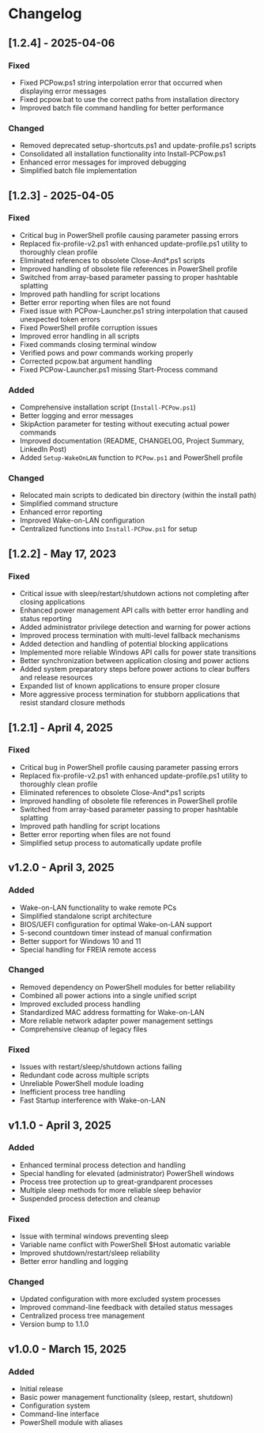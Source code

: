 # Changelog

## [1.2.4] - 2025-04-06

### Fixed
- Fixed PCPow.ps1 string interpolation error that occurred when displaying error messages
- Fixed pcpow.bat to use the correct paths from installation directory
- Improved batch file command handling for better performance

### Changed
- Removed deprecated setup-shortcuts.ps1 and update-profile.ps1 scripts
- Consolidated all installation functionality into Install-PCPow.ps1
- Enhanced error messages for improved debugging
- Simplified batch file implementation

## [1.2.3] - 2025-04-05

### Fixed
- Critical bug in PowerShell profile causing parameter passing errors
- Replaced fix-profile-v2.ps1 with enhanced update-profile.ps1 utility to thoroughly clean profile
- Eliminated references to obsolete Close-And*.ps1 scripts
- Improved handling of obsolete file references in PowerShell profile
- Switched from array-based parameter passing to proper hashtable splatting
- Improved path handling for script locations
- Better error reporting when files are not found
- Fixed issue with PCPow-Launcher.ps1 string interpolation that caused unexpected token errors
- Fixed PowerShell profile corruption issues
- Improved error handling in all scripts
- Fixed commands closing terminal window
- Verified pows and powr commands working properly
- Corrected pcpow.bat argument handling
- Fixed PCPow-Launcher.ps1 missing Start-Process command

### Added
- Comprehensive installation script (`Install-PCPow.ps1`)
- Better logging and error messages
- SkipAction parameter for testing without executing actual power commands
- Improved documentation (README, CHANGELOG, Project Summary, LinkedIn Post)
- Added `Setup-WakeOnLAN` function to `PCPow.ps1` and PowerShell profile

### Changed
- Relocated main scripts to dedicated bin directory (within the install path)
- Simplified command structure
- Enhanced error reporting
- Improved Wake-on-LAN configuration
- Centralized functions into `Install-PCPow.ps1` for setup

## [1.2.2] - May 17, 2023

### Fixed
- Critical issue with sleep/restart/shutdown actions not completing after closing applications
- Enhanced power management API calls with better error handling and status reporting
- Added administrator privilege detection and warning for power actions
- Improved process termination with multi-level fallback mechanisms
- Added detection and handling of potential blocking applications
- Implemented more reliable Windows API calls for power state transitions
- Better synchronization between application closing and power actions
- Added system preparatory steps before power actions to clear buffers and release resources
- Expanded list of known applications to ensure proper closure
- More aggressive process termination for stubborn applications that resist standard closure methods

## [1.2.1] - April 4, 2025

### Fixed
- Critical bug in PowerShell profile causing parameter passing errors
- Replaced fix-profile-v2.ps1 with enhanced update-profile.ps1 utility to thoroughly clean profile
- Eliminated references to obsolete Close-And*.ps1 scripts
- Improved handling of obsolete file references in PowerShell profile
- Switched from array-based parameter passing to proper hashtable splatting
- Improved path handling for script locations
- Better error reporting when files are not found
- Simplified setup process to automatically update profile

## v1.2.0 - April 3, 2025

### Added
- Wake-on-LAN functionality to wake remote PCs
- Simplified standalone script architecture
- BIOS/UEFI configuration for optimal Wake-on-LAN support
- 5-second countdown timer instead of manual confirmation
- Better support for Windows 10 and 11
- Special handling for FREIA remote access

### Changed
- Removed dependency on PowerShell modules for better reliability
- Combined all power actions into a single unified script
- Improved excluded process handling
- Standardized MAC address formatting for Wake-on-LAN
- More reliable network adapter power management settings
- Comprehensive cleanup of legacy files

### Fixed
- Issues with restart/sleep/shutdown actions failing
- Redundant code across multiple scripts
- Unreliable PowerShell module loading
- Inefficient process tree handling
- Fast Startup interference with Wake-on-LAN

## v1.1.0 - April 3, 2025

### Added
- Enhanced terminal process detection and handling
- Special handling for elevated (administrator) PowerShell windows
- Process tree protection up to great-grandparent processes
- Multiple sleep methods for more reliable sleep behavior
- Suspended process detection and cleanup

### Fixed
- Issue with terminal windows preventing sleep
- Variable name conflict with PowerShell $Host automatic variable
- Improved shutdown/restart/sleep reliability
- Better error handling and logging

### Changed
- Updated configuration with more excluded system processes
- Improved command-line feedback with detailed status messages
- Centralized process tree management
- Version bump to 1.1.0

## v1.0.0 - March 15, 2025

### Added
- Initial release
- Basic power management functionality (sleep, restart, shutdown)
- Configuration system
- Command-line interface
- PowerShell module with aliases
